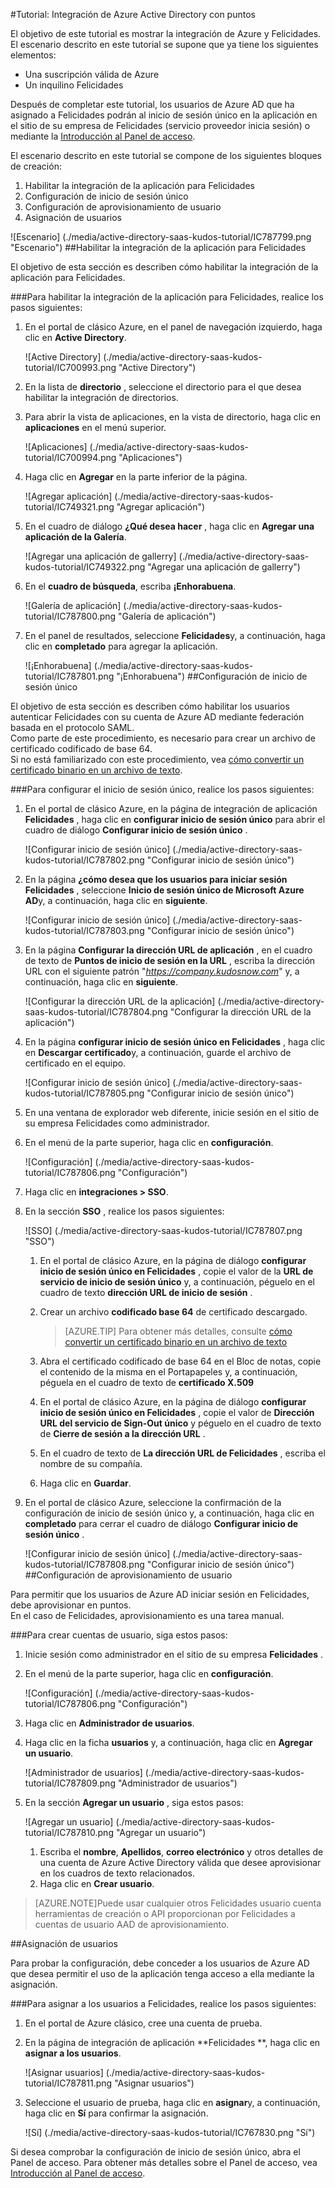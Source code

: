 <properties 
    pageTitle="Tutorial: Integración de Azure Active Directory con Felicidades | Microsoft Azure" 
    description="¡Obtenga información sobre cómo utilizar Felicidades con Azure Active Directory para habilitar el inicio de sesión único, aprovisionamiento automatizado y mucho más!" 
    services="active-directory" 
    authors="jeevansd"  
    documentationCenter="na" 
    manager="femila"/>
<tags 
    ms.service="active-directory" 
    ms.devlang="na" 
    ms.topic="article" 
    ms.tgt_pltfrm="na" 
    ms.workload="identity" 
    ms.date="09/29/2016" 
    ms.author="jeedes" />

#<a name="tutorial-azure-active-directory-integration-with-kudos"></a>Tutorial: Integración de Azure Active Directory con puntos
  
El objetivo de este tutorial es mostrar la integración de Azure y Felicidades.  
El escenario descrito en este tutorial se supone que ya tiene los siguientes elementos:

-   Una suscripción válida de Azure
-   Un inquilino Felicidades
  
Después de completar este tutorial, los usuarios de Azure AD que ha asignado a Felicidades podrán al inicio de sesión único en la aplicación en el sitio de su empresa de Felicidades (servicio proveedor inicia sesión) o mediante la [Introducción al Panel de acceso](active-directory-saas-access-panel-introduction.md).
  
El escenario descrito en este tutorial se compone de los siguientes bloques de creación:

1.  Habilitar la integración de la aplicación para Felicidades
2.  Configuración de inicio de sesión único
3.  Configuración de aprovisionamiento de usuario
4.  Asignación de usuarios

![Escenario] (./media/active-directory-saas-kudos-tutorial/IC787799.png "Escenario")
##<a name="enabling-the-application-integration-for-kudos"></a>Habilitar la integración de la aplicación para Felicidades
  
El objetivo de esta sección es describen cómo habilitar la integración de la aplicación para Felicidades.

###<a name="to-enable-the-application-integration-for-kudos-perform-the-following-steps"></a>Para habilitar la integración de la aplicación para Felicidades, realice los pasos siguientes:

1.  En el portal de clásico Azure, en el panel de navegación izquierdo, haga clic en **Active Directory**.

    ![Active Directory] (./media/active-directory-saas-kudos-tutorial/IC700993.png "Active Directory")

2.  En la lista de **directorio** , seleccione el directorio para el que desea habilitar la integración de directorios.

3.  Para abrir la vista de aplicaciones, en la vista de directorio, haga clic en **aplicaciones** en el menú superior.

    ![Aplicaciones] (./media/active-directory-saas-kudos-tutorial/IC700994.png "Aplicaciones")

4.  Haga clic en **Agregar** en la parte inferior de la página.

    ![Agregar aplicación] (./media/active-directory-saas-kudos-tutorial/IC749321.png "Agregar aplicación")

5.  En el cuadro de diálogo **¿Qué desea hacer** , haga clic en **Agregar una aplicación de la Galería**.

    ![Agregar una aplicación de gallerry] (./media/active-directory-saas-kudos-tutorial/IC749322.png "Agregar una aplicación de gallerry")

6.  En el **cuadro de búsqueda**, escriba **¡Enhorabuena**.

    ![Galería de aplicación] (./media/active-directory-saas-kudos-tutorial/IC787800.png "Galería de aplicación")

7.  En el panel de resultados, seleccione **Felicidades**y, a continuación, haga clic en **completado** para agregar la aplicación.

    ![¡Enhorabuena] (./media/active-directory-saas-kudos-tutorial/IC787801.png "¡Enhorabuena")
##<a name="configuring-single-sign-on"></a>Configuración de inicio de sesión único
  
El objetivo de esta sección es describen cómo habilitar los usuarios autenticar Felicidades con su cuenta de Azure AD mediante federación basada en el protocolo SAML.  
Como parte de este procedimiento, es necesario para crear un archivo de certificado codificado de base 64.  
Si no está familiarizado con este procedimiento, vea [cómo convertir un certificado binario en un archivo de texto](http://youtu.be/PlgrzUZ-Y1o).

###<a name="to-configure-single-sign-on-perform-the-following-steps"></a>Para configurar el inicio de sesión único, realice los pasos siguientes:

1.  En el portal de clásico Azure, en la página de integración de aplicación **Felicidades** , haga clic en **configurar inicio de sesión único** para abrir el cuadro de diálogo **Configurar inicio de sesión único** .

    ![Configurar inicio de sesión único] (./media/active-directory-saas-kudos-tutorial/IC787802.png "Configurar inicio de sesión único")

2.  En la página **¿cómo desea que los usuarios para iniciar sesión Felicidades** , seleccione **Inicio de sesión único de Microsoft Azure AD**y, a continuación, haga clic en **siguiente**.

    ![Configurar inicio de sesión único] (./media/active-directory-saas-kudos-tutorial/IC787803.png "Configurar inicio de sesión único")

3.  En la página **Configurar la dirección URL de aplicación** , en el cuadro de texto de **Puntos de inicio de sesión en la URL** , escriba la dirección URL con el siguiente patrón "*https://company.kudosnow.com*" y, a continuación, haga clic en **siguiente**.

    ![Configurar la dirección URL de la aplicación] (./media/active-directory-saas-kudos-tutorial/IC787804.png "Configurar la dirección URL de la aplicación")

4.  En la página **configurar inicio de sesión único en Felicidades** , haga clic en **Descargar certificado**y, a continuación, guarde el archivo de certificado en el equipo.

    ![Configurar inicio de sesión único] (./media/active-directory-saas-kudos-tutorial/IC787805.png "Configurar inicio de sesión único")

5.  En una ventana de explorador web diferente, inicie sesión en el sitio de su empresa Felicidades como administrador.

6.  En el menú de la parte superior, haga clic en **configuración**.

    ![Configuración] (./media/active-directory-saas-kudos-tutorial/IC787806.png "Configuración")

7.  Haga clic en **integraciones \> SSO**.

8.  En la sección **SSO** , realice los pasos siguientes:

    ![SSO] (./media/active-directory-saas-kudos-tutorial/IC787807.png "SSO")

    1.  En el portal de clásico Azure, en la página de diálogo **configurar inicio de sesión único en Felicidades** , copie el valor de la **URL de servicio de inicio de sesión único** y, a continuación, péguelo en el cuadro de texto **dirección URL de inicio de sesión** .
    2.  Crear un archivo **codificado base 64** de certificado descargado.  

        >[AZURE.TIP]
        Para obtener más detalles, consulte [cómo convertir un certificado binario en un archivo de texto](http://youtu.be/PlgrzUZ-Y1o)

    3.  Abra el certificado codificado de base 64 en el Bloc de notas, copie el contenido de la misma en el Portapapeles y, a continuación, péguela en el cuadro de texto de **certificado X.509**
    4.  En el portal de clásico Azure, en la página de diálogo **configurar inicio de sesión único en Felicidades** , copie el valor de **Dirección URL del servicio de Sign-Out único** y péguelo en el cuadro de texto de **Cierre de sesión a la dirección URL** .
    5.  En el cuadro de texto de **La dirección URL de Felicidades** , escriba el nombre de su compañía.
    6.  Haga clic en **Guardar**.

9.  En el portal de clásico Azure, seleccione la confirmación de la configuración de inicio de sesión único y, a continuación, haga clic en **completado** para cerrar el cuadro de diálogo **Configurar inicio de sesión único** .

    ![Configurar inicio de sesión único] (./media/active-directory-saas-kudos-tutorial/IC787808.png "Configurar inicio de sesión único")
##<a name="configuring-user-provisioning"></a>Configuración de aprovisionamiento de usuario
  
Para permitir que los usuarios de Azure AD iniciar sesión en Felicidades, debe aprovisionar en puntos.  
En el caso de Felicidades, aprovisionamiento es una tarea manual.

###<a name="to-provision-a-user-accounts-perform-the-following-steps"></a>Para crear cuentas de usuario, siga estos pasos:

1.  Inicie sesión como administrador en el sitio de su empresa **Felicidades** .

2.  En el menú de la parte superior, haga clic en **configuración**.

    ![Configuración] (./media/active-directory-saas-kudos-tutorial/IC787806.png "Configuración")

3.  Haga clic en **Administrador de usuarios**.

4.  Haga clic en la ficha **usuarios** y, a continuación, haga clic en **Agregar un usuario**.

    ![Administrador de usuarios] (./media/active-directory-saas-kudos-tutorial/IC787809.png "Administrador de usuarios")

5.  En la sección **Agregar un usuario** , siga estos pasos:

    ![Agregar un usuario] (./media/active-directory-saas-kudos-tutorial/IC787810.png "Agregar un usuario")

    1.  Escriba el **nombre**, **Apellidos**, **correo electrónico** y otros detalles de una cuenta de Azure Active Directory válida que desee aprovisionar en los cuadros de texto relacionados.
    2.  Haga clic en **Crear usuario**.

>[AZURE.NOTE]Puede usar cualquier otros Felicidades usuario cuenta herramientas de creación o API proporcionan por Felicidades a cuentas de usuario AAD de aprovisionamiento.

##<a name="assigning-users"></a>Asignación de usuarios
  
Para probar la configuración, debe conceder a los usuarios de Azure AD que desea permitir el uso de la aplicación tenga acceso a ella mediante la asignación.

###<a name="to-assign-users-to-kudos-perform-the-following-steps"></a>Para asignar a los usuarios a Felicidades, realice los pasos siguientes:

1.  En el portal de Azure clásico, cree una cuenta de prueba.

2.  En la página de integración de aplicación **Felicidades **, haga clic en **asignar a los usuarios**.

    ![Asignar usuarios] (./media/active-directory-saas-kudos-tutorial/IC787811.png "Asignar usuarios")

3.  Seleccione el usuario de prueba, haga clic en **asignar**y, a continuación, haga clic en **Sí** para confirmar la asignación.

    ![Sí] (./media/active-directory-saas-kudos-tutorial/IC767830.png "Sí")
  
Si desea comprobar la configuración de inicio de sesión único, abra el Panel de acceso. Para obtener más detalles sobre el Panel de acceso, vea [Introducción al Panel de acceso](active-directory-saas-access-panel-introduction.md).